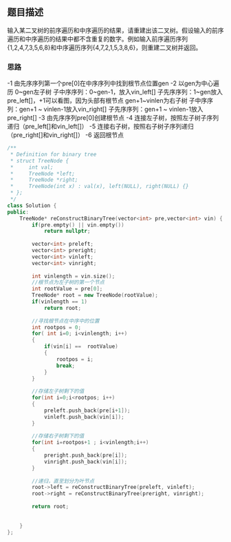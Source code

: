 
## 题目描述
输入某二叉树的前序遍历和中序遍历的结果，请重建出该二叉树。假设输入的前序遍历和中序遍历的结果中都不含重复的数字。例如输入前序遍历序列{1,2,4,7,3,5,6,8}和中序遍历序列{4,7,2,1,5,3,8,6}，则重建二叉树并返回。

### 思路
-1 由先序序列第一个pre[0]在中序序列中找到根节点位置gen
-2 以gen为中心遍历
0~gen左子树
子中序序列：0~gen-1，放入vin_left[]
子先序序列：1~gen放入pre_left[]，+1可以看图，因为头部有根节点
gen+1~vinlen为右子树
子中序序列：gen+1 ~ vinlen-1放入vin_right[]
子先序序列：gen+1 ~ vinlen-1放入pre_right[]
-3 由先序序列pre[0]创建根节点
-4 连接左子树，按照左子树子序列递归（pre_left[]和vin_left[]）
-5 连接右子树，按照右子树子序列递归（pre_right[]和vin_right[]）
-6 返回根节点

```c++
/**
 * Definition for binary tree
 * struct TreeNode {
 *     int val;
 *     TreeNode *left;
 *     TreeNode *right;
 *     TreeNode(int x) : val(x), left(NULL), right(NULL) {}
 * };
 */
class Solution {
public:
    TreeNode* reConstructBinaryTree(vector<int> pre,vector<int> vin) {
        if(pre.empty() || vin.empty())
            return nullptr;
        
        vector<int> preleft;
        vector<int> preright;
        vector<int> vinleft;
        vector<int> vinright;
        
        int vinlength = vin.size();
        //根节点为左子树的第一个节点
        int rootValue = pre[0];
        TreeNode* root = new TreeNode(rootValue);
        if(vinlength == 1)
            return root;
        
        //寻找根节点在中序中的位置
        int rootpos = 0;
        for( int i=0; i<vinlength; i++)
        {
            if(vin[i] ==  rootValue)
            {
                rootpos = i;
                break;
            }
        }
        
        //存储左子树剩下的值
        for(int i=0;i<rootpos; i++)
        {
            preleft.push_back(pre[i+1]);
            vinleft.push_back(vin[i]);
        }
        
        //存储右子树剩下的值
        for(int i=rootpos+1 ; i<vinlength;i++)
        {
            preright.push_back(pre[i]);
            vinright.push_back(vin[i]);
        }
        
        //递归，直至划分为叶节点
        root->left = reConstructBinaryTree(preleft, vinleft);
        root->right = reConstructBinaryTree(preright, vinright);
        
        return root;
        
        
    }
};
```
